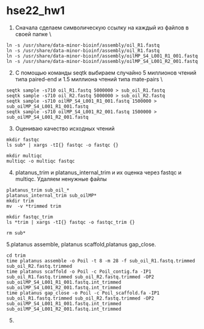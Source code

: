 # hse22_hw1

1. Сначала сделаем символическую ссылку на каждый из файлов в своей папке \
```
ln -s /usr/share/data-minor-bioinf/assembly/oil_R1.fastq 
ln -s /usr/share/data-minor-bioinf/assembly/oil_R1.fastq
ln -s /usr/share/data-minor-bioinf/assembly/oilMP_S4_L001_R1_001.fastq
ln -s /usr/share/data-minor-bioinf/assembly/oilMP_S4_L001_R2_001.fastq
```

2. С помощью команды seqtk выбираем случайно 5 миллионов чтений типа paired-end и 1.5 миллиона чтений типа mate-pairs \
```
seqtk sample -s710 oil_R1.fastq 5000000 > sub_oil_R1.fastq
seqtk sample -s710 oil_R2.fastq 5000000 > sub_oil_R2.fastq
seqtk sample -s710 oilMP_S4_L001_R1_001.fastq 1500000 > sub_oilMP_S4_L001_R1_001.fastq
seqtk sample -s710 oilMP_S4_L001_R2_001.fastq 1500000 > sub_oilMP_S4_L001_R2_001.fastq
```

3. Оцениваю качество исходных чтений
```
mkdir fastqc
ls sub* | xargs -tI{} fastqc -o fastqc {}

mkdir multiqc
multiqc -o multiqc fastqc
```

4. platanus_trim и platanus_internal_trim и их оценка через fastqc и multiqc. Удаляем ненужные файлы
```
platanus_trim sub_oil_*
platanus_internal_trim sub_oilMP*
mkdir trim
mv  -v *trimmed trim

mkdir fastqc_trim
ls *trim | xargs -tI{} fastqc -o fastqc_trim {}

rm sub*
```

5.platanus assemble, platanus scaffold,platanus gap_close.
```
cd trim
time platanus assemble -o Poil -t 8 -m 28 -f sub_oil_R1.fastq.trimmed sub_oil_R2.fastq.trimmed
time platanus scaffold -o Poil -c Poil_contig.fa -IP1 sub_oil_R1.fastq.trimmed sub_oil_R2.fastq.trimmed -OP2 sub_oilMP_S4_L001_R1_001.fastq.int_trimmed sub_oilMP_S4_L001_R2_001.fastq.int_trimmed
time platanus gap_close -o Poil -c Poil_scaffold.fa -IP1 sub_oil_R1.fastq.trimmed sub_oil_R2.fastq.trimmed -OP2 sub_oilMP_S4_L001_R1_001.fastq.int_trimmed sub_oilMP_S4_L001_R2_001.fastq.int_trimmed
```

5.
